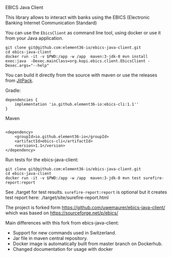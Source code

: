 EBICS Java Client 

This library allows to interact with banks using the EBICS (Electronic Banking Internet Communication Standard)

You can use the `EbicsClient` as command line tool, using docker or use it from your Java application.

```
git clone git@github.com:element36-io/ebics-java-client.git
cd ebics-java-client
docker run -it -v $PWD:/app -w /app  maven:3-jdk-8 mvn install exec:java  -Dexec.mainClass=org.kopi.ebics.client.EbicsClient -Dexec.args="--help" 
```


You can build it directly from the source with maven or use the releases from [JitPack](https://jitpack.io/#uwemaurer/ebics-java-client/).

Gradle:
```
dependencies {
    implementation 'io.github.element36-io:ebics-cli:1.1''
}
```

Maven

```

<dependency>
    <groupId>io.github.element36-io</groupId>
    <artifactId>ebics-cli</artifactId>
    <version>1.1</version>
</dependency>
```

Run tests for the ebics-java-client: 

```
git clone git@github.com:element36-io/ebics-java-client.git
cd ebics-java-client
docker run -it -v $PWD:/app -w /app  maven:3-jdk-8 mvn test surefire-report:report

```

See ./target for test results. `surefire-report:report` is optional but it creates test report here: ./target/site/surefire-report.html  


The project is forked form https://github.com/uwemaurer/ebics-java-client/
which was based on https://sourceforge.net/p/ebics/

Main differences with this fork from ebics-java-client:

- Support for new commands used in Switzerland.
- Jar file in maven central repository.
- Docker image is automatically built from master branch on Dockerhub. 
- Changed documentation for usage with docker
